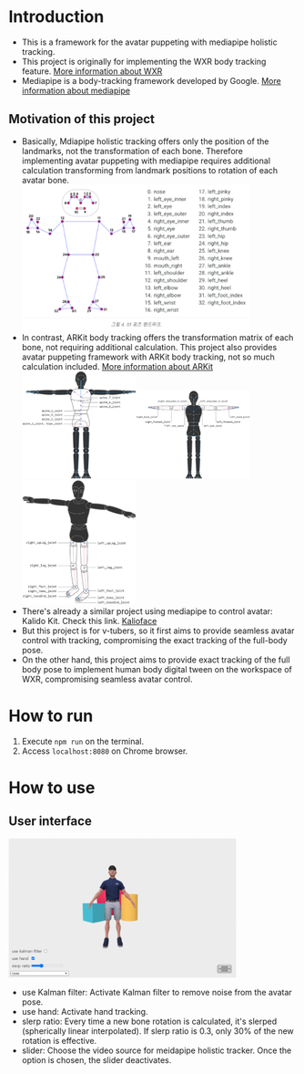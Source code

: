# Introduction
- This is a framework for the avatar puppeting with mediapipe holistic tracking.
- This project is originally for implementing the WXR body tracking feature. [More information about WXR](https://www.wxr.onl/)
- Mediapipe is a body-tracking framework developed by Google. [More information about mediapipe](https://developers.google.com/mediapipe)
## Motivation of this project
- <span>Basically, Mdiapipe holistic tracking offers only the position of the landmarks, not the transformation of each bone. Therefore implementing avatar puppeting with mediapipe requires additional calculation transforming from landmark positions to rotation of each avatar bone.</span><br><img src="./img/landmarks.png" alt="drawing" width="400"/>
- <span>In contrast, ARKit body tracking offers the transformation matrix of each bone, not requiring additional calculation. This project also provides avatar puppeting framework with ARKit body tracking, not so much calculation included. <a href="https://developer.apple.com/documentation/arkit/arkit_in_ios/content_anchors/validating_a_model_for_motion_capture">More information about ARKit</a></span><br><img src="./img/arkitbones1.png" width="200"/><img src="./img/arkitbones3.png" width="200"/><img src="./img/arkitbones4.png" width="200"/>
- There's already a similar project using mediapipe to control avatar: Kalido Kit. Check this link. [Kalioface](https://3d.kalidoface.com/)
- But this project is for v-tubers, so it first aims to provide seamless avatar control with tracking, compromising the exact tracking of the full-body pose.
- On the other hand, this project aims to provide exact tracking of the full body pose to implement human body digital tween on the workspace of WXR, compromising seamless avatar control.

# How to run
1. Execute `npm run` on the terminal.
2. Access `localhost:8080` on Chrome browser.

# How to use
## User interface
<img src="./img/page.png" width="400"></img>
- use Kalman filter: Activate Kalman filter to remove noise from the avatar pose.
- use hand: Activate hand tracking.
- slerp ratio: Every time a new bone rotation is calculated, it's slerped (spherically linear interpolated). If slerp ratio is 0.3, only 30% of the new rotation is effective.
- slider: Choose the video source for meidapipe holistic tracker. Once the option is chosen, the slider deactivates.
